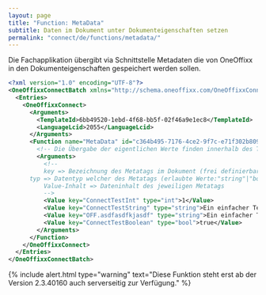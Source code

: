 ```yaml
---
layout: page
title: "Function: MetaData"
subtitle: Daten im Dokument unter Dokumenteigenschaften setzen
permalink: "connect/de/functions/metadata/"
---
```


Die Fachapplikation übergibt via Schnittstelle Metadaten die von OneOffixx in den Dokumenteigenschaften gespeichert werden sollen.

```xml
<?xml version="1.0" encoding="UTF-8"?>
<OneOffixxConnectBatch xmlns="http://schema.oneoffixx.com/OneOffixxConnectBatch/1" xmlns:xsi="http://www.w3.org/2001/XMLSchema-instance">
  <Entries>
    <OneOffixxConnect>
      <Arguments>
        <TemplateId>6bb49520-1ebd-4f68-bb5f-02f46a9e1ec8</TemplateId>
        <LanguageLcid>2055</LanguageLcid>
      </Arguments>
      <Function name="MetaData" id="c364b495-7176-4ce2-9f7c-e71f302b8096">
        <!-- Die Übergabe der eigentlichen Werte finden innerhalb des Tags Arguments statt -->
        <Arguments>
          <!-- 	
          key => Bezeichnung des Metatags im Dokument (frei definierbarer Text - [zwingendes Attribut]) 
	  typ => Datentyp welcher des Metatags (erlaubte Werte:"string"|"bool"|"int"|"datetime" - [optionales Attribut, falls nicht geliefert wird der Wert als String interpretiert]) 
          Value-Inhalt => Dateninhalt des jeweiligen Metatags
		  -->
          <Value key="ConnectTestInt" type="int">1</Value>
          <Value key="ConnectTestString" type="string">Ein einfacher Text</Value>
          <Value key="OFF.asdfasdfkjasdf" type="string">Ein einfacher Text</Value>
          <Value key="ConnectTestBoolean" type="bool">true</Value>
        </Arguments>
      </Function>
    </OneOffixxConnect>
  </Entries>
</OneOffixxConnectBatch>
```
{% include alert.html type="warning" text="Diese Funktion steht erst ab der Version 2.3.40160 auch serverseitig zur Verfügung." %}
